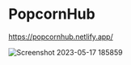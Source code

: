 # PopcornHub

https://popcornhub.netlify.app/

![Screenshot 2023-05-17 185859](https://github.com/pravinsingh-rajput/PopcornHub/assets/60979495/ab7ab296-6ec3-4e93-b76b-26d69c32755d)

